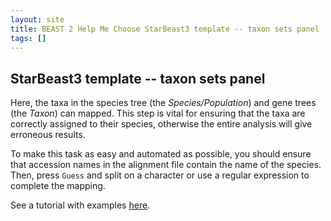```yaml
---
layout: site
title: BEAST 2 Help Me Choose StarBeast3 template -- taxon sets panel
tags: []
---
```


## StarBeast3 template -- taxon sets panel

Here, the taxa in the species tree (the *Species/Population*) and gene trees (the *Taxon*) can mapped. This step is vital for ensuring that the taxa are correctly assigned to their species, otherwise the entire analysis will give erroneous results.

To make this task as easy and automated as possible, you should ensure that accession names in the alignment file contain the name of the species. Then, press `Guess` and split on a character or use a regular expression to complete the mapping.

See a tutorial with examples [here](https://beast2-dev.github.io/beast-docs/beast2/STARBEAST/StarBEAST_tutorial.html). 
